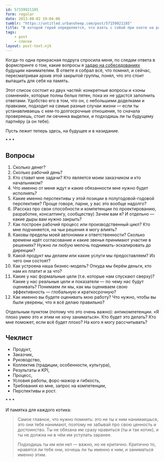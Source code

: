```yaml
---
id: 57159921185
form: regular
date: 2013-08-02 19:04:00
tumblr: "https://untitled.urbansheep.com/post/57159921185"
title: "В которой герой определяется, что взять с собой при охоте на работу"
tags:
    - post
    - списки
layout: post-text.njk
---
```


<p>Когда-то одна прекрасная подруга спросила меня, по следам ответа в формспринге о том, какие вопросы я <a href="http://untitled.urbansheep.ru/post/16540136921">задаю на собеседованиях</a> будущим нанимателям. В ответе я собрал всё, что помнил, и сейчас, пересматривая архив этой закрытой группы, понял, что это стоит вытащить для себя на память.</p>

<p>Этот список состоит из двух частей: конкретные вопросы и «зоны сомнений», которые полны белых пятен, пока их не удастся заполнить ответами. Удобство его в том, что он, с небольшими доделками и правками, подходит на самые разные случаи жизни — если ты устанавливаешь с кем-то долгосрочные отношения, то сначала проверяешь, стоит ли овчинка выделки, и подходишь ли ты будущему партнёру (а он тебе).</p>

<p>Пусть лежит теперь здесь, на будущее и в назидание.</p>

<p><!-- more --></p>

<p class="splitter">* * *</p>

<h2>Вопросы</h2>

<ol><li>Сколько денег?</li>
<li>Сколько рабочий день?</li>
<li>Кто ставит мне задачи? Кто является моим заказчиком и кто начальником?</li>
<li>Что именно от меня ждут и какие обязанности мне нужно будет исполнять?</li>
<li>Какие именно перспективы у этой позиции в полугодовой-годовой перспективе? Проще говоря, парни, у вас это вообще надолго?</li>
<li>(Рассказ про свои способности и компетенции по проектированию, разработке, консалтингу, сообществу) Зачем вам я? И отдельно — какие дыры вам нужно закрыть?</li>
<li>Как построен рабочий процесс или производственный цикл? Кто мне подчиняется, на чьи решения я могу влиять?</li>
<li>Каковы пределы моей автономии и ответственности? Сколько времени идёт согласование и какие звенья принимают участие в решениях? Нужно ли любую мелочь поднимать-эскалировать до дирекции?</li>
<li>Какой продукт мы делаем или какие услуги мы предоставляем? Из чего они состоят?</li>
<li>Как устроена наша бизнес-модель? Откуда мы берём деньги, кто нам их платит и за что?</li>
<li>Какие у нас формальные цели (т.е. которые нам спускают сверху)? Какие у нас реальные цели и показатели — по чему нас будут оценивать? Понимаем ли мы, как мы оцениваем свою эффективность — глобальную и краткосрочную?</li>
<li>Как именно вы будете оценивать мою работу? Что нужно, чтобы вы были уверены, что я всё делаю правильно?</li>
</ol><p>Отдельным пунктом (потому что это очень важно): антикомпетенции. «Я плохо умею это и этим не хочу заниматься». Кто будет это делать? Кто мне поможет, если всё будет плохо? На кого я могу рассчитывать?</p>

<h2>Чеклист</h2>

<ul><li>Продукт,</li>
<li>Заказчик,</li>
<li>Руководство,  </li>
<li>Коллектив (традиции, особенности, культура),  </li>
<li>Результаты и KPI,  </li>
<li>Процесс,  </li>
<li>Условия работы, форс-мажор и гибкость,  </li>
<li>Требования ко мне, запрос на компетенции,  </li>
<li>Перспективы и рост.</li>
</ul><p class="splitter">* * *</p>

<p>И памятка для каждого котика:</p>

<blockquote>
  <p>Самое главное, что нужно помнить: это не ты к ним нанимаешься, это они тебя нанимают, поэтому не забывай про свою ценность и достоинство. Ты не обязана им сразу нравиться (ты и так котик), и ты не должна ни в чём им уступать заранее.</p>
  
  <p>Подходишь ты им или нет — важно, но не критично. Критично то, нравятся ли тебе они, хочешь ли ты именно к ним, и заниматься именно этим.</p>
</blockquote>

